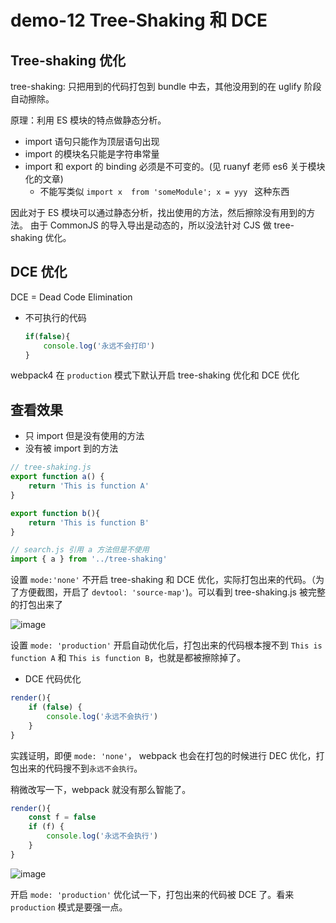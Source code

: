 # demo-12 Tree-Shaking 和 DCE

## Tree-shaking 优化
tree-shaking: 只把用到的代码打包到 bundle 中去，其他没用到的在 uglify 阶段自动擦除。

原理：利用 ES 模块的特点做静态分析。

- import 语句只能作为顶层语句出现
- import 的模块名只能是字符串常量
- import 和 export 的 binding 必须是不可变的。(见 ruanyf 老师 es6 关于模块化的文章)
    - 不能写类似 `import x  from 'someModule'; x = yyy ` 这种东西

因此对于 ES 模块可以通过静态分析，找出使用的方法，然后擦除没有用到的方法。
由于 CommonJS 的导入导出是动态的，所以没法针对 CJS 做 tree-shaking 优化。


## DCE 优化 

DCE = Dead Code Elimination

- 不可执行的代码
    ```js
    if(false){
        console.log('永远不会打印')
    }
    ```


webpack4 在 `production` 模式下默认开启 tree-shaking 优化和 DCE 优化

## 查看效果

- 只 import 但是没有使用的方法
- 没有被 import 到的方法

```js
// tree-shaking.js
export function a() {
    return 'This is function A'
}

export function b(){
    return 'This is function B'
}
```
```js
// search.js 引用 a 方法但是不使用
import { a } from '../tree-shaking'
```

设置 `mode:'none'` 不开启 tree-shaking 和 DCE 优化，实际打包出来的代码。（为了方便截图，开启了 `devtool: 'source-map'`)。可以看到 tree-shaking.js 被完整的打包出来了

![image](https://user-images.githubusercontent.com/20458239/79958783-ec804e00-84b5-11ea-9dfa-a6c31551c49e.png)

设置 `mode: 'production'` 开启自动优化后，打包出来的代码根本搜不到 `This is function A` 和 `This is function B`，也就是都被擦除掉了。

- DCE 代码优化
```js
render(){
    if (false) {
        console.log('永远不会执行')
    }
}
```
实践证明，即便 `mode: 'none'`， webpack 也会在打包的时候进行 DEC 优化，打包出来的代码搜不到`永远不会执行`。

稍微改写一下，webpack 就没有那么智能了。

```js
render(){
    const f = false
    if (f) {
        console.log('永远不会执行')
    }
}

```

![image](https://user-images.githubusercontent.com/20458239/79960606-2c483500-84b8-11ea-9dda-ff22d6255a35.png)

开启 `mode: 'production'` 优化试一下，打包出来的代码被 DCE 了。看来 `production` 模式是要强一点。